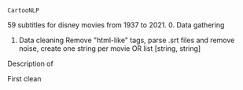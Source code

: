 `CartooNLP`

59 subtitles for disney movies from 1937 to 2021.
0. Data gathering
   
1. Data cleaning
Remove "html-like" tags, parse .srt files and remove noise, create one string per movie OR list [string, string]
   
Description of 

First clean

